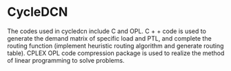 # CycleDCN
The codes used in cycledcn include C and OPL. C + + code is used to generate the demand matrix of specific load and PTL, and complete the routing function (implement heuristic routing algorithm and generate routing table). CPLEX OPL code compression package is used to realize the method of linear programming to solve problems.
